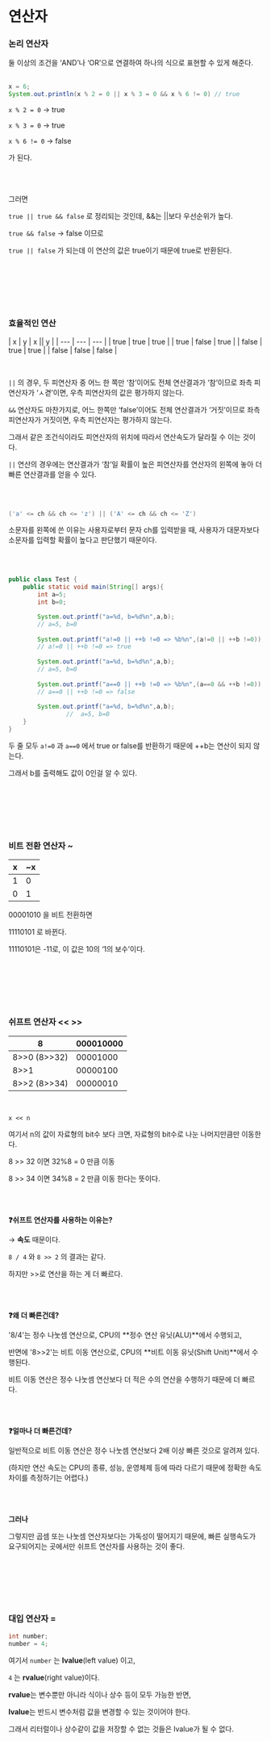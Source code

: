 # 연산자

### 논리 연산자

둘 이상의 조건을 ‘AND’나 ‘OR’으로 연결하여 하나의 식으로 표현할 수 있게 해준다.
<br/><br/>

```java
x = 6;
System.out.println(x % 2 = 0 || x % 3 = 0 && x % 6 != 0) // true
```

`x % 2 = 0` → true

`x % 3 = 0` → true

`x % 6 != 0` → false

가 된다.

<br/><br/>

그러면 

`true || true && false` 로 정리되는 것인데, &&는  ||보다 우선순위가 높다.

`true && false` → false 이므로

`true || false` 가 되는데 이 연산의 값은 true이기 때문에 true로 반환된다. 

<br/><br/><br/><br/><br/>

### 효율적인 연산

| x | y | x || y |
| --- | --- | --- |
| true | true | true |
| true | false | true |
| false | true | true |
| false | false | false |

<br/>

`||` 의 경우, 두 피연산자 중 어느 한 쪽만 ‘참’이어도 전체 연산결과가 ‘참’이므로 좌측 피연산자가 ‘ㅅ겯’이면, 우측 피연산자의 값은 평가하지 않는다. 

`&&` 연산자도 마찬가지로, 어느 한쪽만 ‘false’이어도 전체 연산결과가 ‘거짓’이므로 좌측 피연산자가 거짓이면, 우측 피연산자는 평가하지 않는다.

그래서 같은 조건식이라도 피연산자의 위치에 따라서 연산속도가 달라질 수 이는 것이다.

`||` 연산의 경우에는 연산결과가 ‘참’일 확률이 높은 피연산자를 연산자의 왼쪽에 놓아 더 빠른 연산결과를 얻을 수 있다. 

<br/><br/>

```java
('a' <= ch && ch <= 'z') || ('A' <= ch && ch <= 'Z')
```

소문자를 왼쪽에 쓴 이유는 사용자로부터 문자 ch를 입력받을 때, 사용자가 대문자보다 소문자를 입력할 확률이 높다고 판단했기 때문이다. 

<br/><br/>

```java
public class Test {
    public static void main(String[] args){
        int a=5;
        int b=0;

        System.out.printf("a=%d, b=%d%n",a,b);
        // a=5, b=0
        
        System.out.printf("a!=0 || ++b !=0 => %b%n",(a!=0 || ++b !=0));
        // a!=0 || ++b !=0 => true
        
        System.out.printf("a=%d, b=%d%n",a,b);
        // a=5, b=0
        
        System.out.printf("a==0 || ++b !=0 => %b%n",(a==0 && ++b !=0));
        // a==0 || ++b !=0 => false
        
        System.out.printf("a=%d, b=%d%n",a,b);
				//  a=5, b=0
    }
}

```

두 줄 모두 `a!=0` 과 `a==0` 에서 true or false를 반환하기 때문에 ++b는 연산이 되지 않는다.

그래서 b를 출력해도 값이 0인걸 알 수 있다. 

<br/><br/><br/><br/><br/>

### 비트 전환 연산자 ~

| x | ~x |
| --- | --- |
| 1 | 0 |
| 0 | 1 |

00001010 을 비트 전환하면

11110101 로 바뀐다. 

11110101은 -11로, 이 값은 10의 ‘1의 보수’이다. 

<br/><br/><br/><br/><br/>

### 쉬프트 연산자 << >>

| 8 | 000010000 |
| --- | --- |
| 8>>0 (8>>32) | 00001000 |
| 8>>1 | 00000100 |
| 8>>2 (8>>34) | 00000010 |

<br/>

`x << n`

여기서 n의 값이 자료형의 bit수 보다 크면, 자료형의 bit수로 나눈 나머지만큼만 이동한다.

8 >> 32 이면 32%8 = 0 만큼 이동

8 >> 34 이면 34%8 = 2 만큼 이동 한다는 뜻이다.

<br/><br/>

**❓쉬프트 연산자를 사용하는 이유는?**

→ **속도** 때문이다. 

`8 / 4` 와 `8 >> 2` 의 결과는 같다.

하지만 >>로 연산을 하는 게 더 빠르다.

<br/><br/>

**❓왜 더 빠른건데?**

'8/4'는 정수 나눗셈 연산으로, CPU의 **정수 연산 유닛(ALU)**에서 수행되고,

반면에 '8>>2'는 비트 이동 연산으로, CPU의 **비트 이동 유닛(Shift Unit)**에서 수행된다. 

비트 이동 연산은 정수 나눗셈 연산보다 더 적은 수의 연산을 수행하기 때문에 더 빠르다.

<br/><br/>

**❓얼마나 더 빠른건데?**

일반적으로 비트 이동 연산은 정수 나눗셈 연산보다 2배 이상 빠른 것으로 알려져 있다.

(하지만 연산 속도는 CPU의 종류, 성능, 운영체제 등에 따라 다르기 때문에 정확한 속도 차이를 측정하기는 어렵다.)

<br/><br/>

**그러나**

그렇지만 곱셈 또는 나눗셈 연산자보다는 가독성이 떨어지기 때문에, 빠른 실행속도가 요구되어지는 곳에서만 쉬프트 연산자를 사용하는 것이 좋다. 

<br/><br/><br/><br/><br/>

### 대입 연산자 =

```java
int number;
number = 4;
```

여기서 `number` 는 **lvalue**(left value) 이고,

`4` 는 **rvalue**(right value)이다.

**rvalue**는 변수뿐만 아니라 식이나 상수 등이 모두 가능한 반면,

**lvalue**는 반드시 변수처럼 값을 변경할 수 있는 것이어야 한다.

그래서 리터럴이나 상수같이 값을 저장할 수 없는 것들은 lvalue가 될 수 없다.